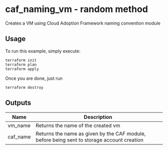 # caf_naming_vm - random method

Creates a VM using Cloud Adoption Framework naming convention module 

## Usage
To run this example, simply execute: 

```hcl
terraform init
terraform plan
terraform apply
```

Once you are done, just run 
```hcl
terraform destroy
```

## Outputs
| Name | Description |
| --   | -- |
| vm_name | Returns the name of the created vm | 
| caf_name | Returns the name as given by the CAF module, before being sent to storage account creation |